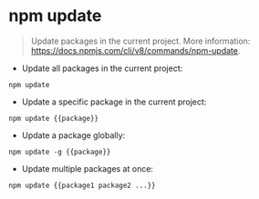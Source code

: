 # npm update

> Update packages in the current project.
> More information: <https://docs.npmjs.com/cli/v8/commands/npm-update>.

- Update all packages in the current project:

`npm update`

- Update a specific package in the current project:

`npm update {{package}}`

- Update a package globally:

`npm update -g {{package}}`

- Update multiple packages at once:

`npm update {{package1 package2 ...}}`
